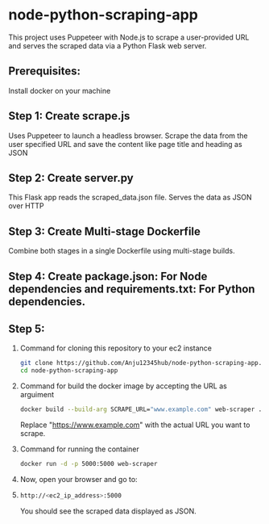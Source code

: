 # node-python-scraping-app
This project uses Puppeteer with Node.js to scrape a user-provided URL and serves the scraped data via a Python Flask web server.
## Prerequisites:
Install docker on your machine
## Step 1: Create scrape.js 
Uses Puppeteer to launch a headless browser.  Scrape the data from the user specified URL and save the content like page title and heading as JSON
## Step 2: Create server.py
This Flask app reads the scraped_data.json file.  Serves the data as JSON over HTTP
## Step 3: Create Multi-stage Dockerfile 
Combine both stages in a single Dockerfile using multi-stage builds.
## Step 4: Create package.json: For Node dependencies and requirements.txt: For Python dependencies. 
## Step 5:
1) Command for cloning  this repository to your ec2 instance 
   ```bash
   git clone https://github.com/Anju12345hub/node-python-scraping-app.git
   cd node-python-scraping-app
   ```
   
2) Command for build the docker image by accepting the URL as arguiment 
   ```bash
   docker build --build-arg SCRAPE_URL="www.example.com" web-scraper .
   ```
   Replace "https://www.example.com" with the actual URL you want to scrape.

3) Command for running the container
   ```bash
   docker run -d -p 5000:5000 web-scraper
   ```

4) Now, open your browser and go to:
5) ```bash
   http://<ec2_ip_address>:5000
   ```
   You should see the scraped data displayed as JSON.

   
